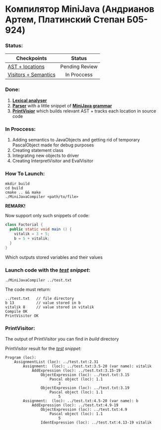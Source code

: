 # Компилятор MiniJava (Андрианов Артем, Платинский Степан Б05-924)

### Status:

| Checkpoints                                                                                                                          | Status         | 
| -------------                                                                                                                        |:-------------: |
| [AST + locations](https://github.com/akhtyamovpavel/CompilersCourse/blob/master/milestones/milestones-2021/01-ast-locations.md)      | Pending Review | 
| [Visitors + Semantics](https://github.com/akhtyamovpavel/CompilersCourse/blob/master/milestones/milestones-2021/02-visitors-table.md)| In Proccess    |

### Done:
1. [**Lexical analyser**](scanner.l)
2. [**Parser**](parser.y) with a little snippet of [**MiniJava grammar**](https://github.com/akhtyamovpavel/CompilersCourse/blob/master/reqs-draft.md)
3. [**PrintVisior**](visitors/printvisitor.h) which builds relevant AST + tracks each location in source code

### In Proccess:
1. Adding semantics to JavaObjects and getting rid of temporary PascalObject made for debug purposes 
2. Creating statement class 
3. Integrating new objects to driver
4. Creating InterpretVisitor and EvalVisitor

### How To Launch:
```
mkdir build
cd build
cmake .. && make
./MiniJavaCompiler <path/to/file>
```

**REMARK!**

Now support only such snippets of code:
```Java
class Factorial {
  public static void main () {
    vitalik = 3 + 5;
    b = 5 + vitalik;
  }
}
```
Which outputs stored variables and their values

### Launch code with the [_test_](test.txt) _snippet_:
```
./MiniJavaCompiler ../test.txt
```
The code must return:
```
../test.txt   // file directory
b 13          // value stored in b
vitalik 8     // value stored in vitalik
Compile OK
PrintVisitor OK
```

### PrintVisitor:
The output of PrintVisitor you can find in _build_ directory

PrintVisitor result for the [_test_](test.txt) _snippet_:
```
Program (loc): 
	AssignmentList (loc): ../test.txt:2.31 
		Assignment:  (loc): ../test.txt:3.5-20 (var name): vitalik
			AddExpression (loc): ../test.txt:3.15-19 
				ObjectExpression (loc): ../test.txt:3.15 
					Pascal object (loc): 1.1 
						3
				ObjectExpression (loc): ../test.txt:3.19 
					Pascal object (loc): 1.1 
						5
		Assignment:  (loc): ../test.txt:4.5-20 (var name): b
			AddExpression (loc): ../test.txt:4.9-19 
				ObjectExpression (loc): ../test.txt:4.9 
					Pascal object (loc): 1.1 
						5
				IdentExpression (loc): ../test.txt:4.13-19 vitalik

```
